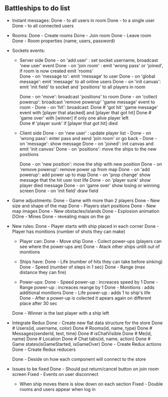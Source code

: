 ## Battleships to do list

* Instant messages:
  Done - to all users in room
  Done - to a single user
  Done - to all connected users

* Rooms:
  Done - Create rooms
  Done - Join room
  Done - Leave room
  Done - Room properties (name, users, password)

* Sockets events:
  - Server side
    Done - on 'add user' : set socket username, broadcast 'new user' event
    Done - on 'join room' : emit 'wrong pass' or 'joined', if room is now created emit 'rooms'   
    Done - on 'message to': emit 'message' to user
    Done - on 'global message': emit 'message' to all online users
    Done - on 'init canvas': emit 'init field' to socket and 'positions' to all players in room

    Done - on 'move': broadcast 'positions' to room 
    Done - on 'collect powerup': broadcast 'remove powerup' 'game message' event to room - 
    Done - on 'hit': broadcast:
      Done # 'got hit' 'game message' event with [player that atacked] and [player that got hit] 
      Done # 'game over' with [winner] if only one alive player left  
      Done # 'player sunk' if [player that got hit] died
    
  - Client side
    Done - on 'new user' : update player list - 
    Done - on 'wrong pass': enter pass and send 'join room' or go back - 
    Done - on 'message': show message
    Done - on 'joined': init canvas and emit 'init canvas'
    Done - on 'positions': move the ships to the new positions

    Done - on 'new position': move the ship with new position
    Done - on 'remove powerup': remove power up from map
    Done - on 'add powerup': add power up to map
    Done - on 'prop change' show message that the hit user lost life
    Done - on 'player sunk' show player died message
    Done - on 'game over' show losing or winning screen
    Done - on 'init field' draw field 

* Game adjustments:
  Done - Game with more than 2 players 
  Done - New size and shape of the map
  Done - Players start positions
  Done - New map images
  Done - New obstacles/islands
  Done - Explosion animation
  DOne - Mines
  Done - revealing maps on the go

* New rules:
  Done - Player starts with ship placed in each corner 
  Done - Player has monitions (number of shots they can make) 

  - Player can:
    Done - Move ship
    Done - Colect power-ups (players can see where the power-ups are) 
    Done - Atack other ships untill out of monitions 

  - Ships have:
    Done - Life (number of hits they can take before sinking) 
    Done - Speed (number of steps in 1 sec) 
    Done - Range (max distance they can fire) 

  - Power-ups:
    Done - Speed power-up : increaces speed by 1 
    Done - Range power-up : increaces reange by 1 
    Done - Monitions : adds additional monitions 
    Done - Life power-up : adds 1 to ship's life  
    Done - After a power-up is colected it apears again on different place after 30 sec

  Done - Winner is the last player with a ship left

* Integrate Redux
  Done - Create new flat data structure for the store
    Done # Users(id, username, color)
    Done # Rooms(id, name, type)
    Done # Messages(senderId, text, time)
    Done # isChatVisible
    Done # Me(id, name)
    Done # Location
    Done # Chat tabs(id, name, action)
    Done # Game states(isGameStarted, isGameOver)
  Done - Create Redux actions
  Done - Create Redux reducers

  Done - Deside on how each component will connect to the store

* Issues to be fixed
  Done - Should put return/cancel button on join room screen
  Fixed - Events on user disconnect
  - When ship moves there is slow down on each section
  Fixed - Double rooms and users appear when log in
